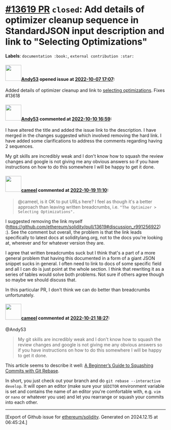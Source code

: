 # [\#13619 PR](https://github.com/ethereum/solidity/pull/13619) `closed`: Add details of optimizer cleanup sequence in StandardJSON input description and link to "Selecting Optimizations"
**Labels**: `documentation :book:`, `external contribution :star:`


#### <img src="https://avatars.githubusercontent.com/u/35195301?u=63cb85916970c9101fb34a8780575211a58245ac&v=4" width="50">[Andy53](https://github.com/Andy53) opened issue at [2022-10-07 17:07](https://github.com/ethereum/solidity/pull/13619):

Added details of optimizer cleanup and link to [selecting optimizations](https://docs.soliditylang.org/en/latest/internals/optimizer.html#selecting-optimizations). Fixes #13618

#### <img src="https://avatars.githubusercontent.com/u/35195301?u=63cb85916970c9101fb34a8780575211a58245ac&v=4" width="50">[Andy53](https://github.com/Andy53) commented at [2022-10-10 16:59](https://github.com/ethereum/solidity/pull/13619#issuecomment-1273594972):

I have altered the title and added the issue link to the description. I have merged in the changes suggested which involved removing the hard link. I have added some clarifications to address the comments regarding having 2 sequences.

My git skills are incredibly weak and I don't know how to squash the review changes and google is not giving me any obvious answers so if you have instructions on how to do this somewhere I will be happy to get it done.

#### <img src="https://avatars.githubusercontent.com/u/137030?v=4" width="50">[cameel](https://github.com/cameel) commented at [2022-10-19 11:10](https://github.com/ethereum/solidity/pull/13619#issuecomment-1283837211):

> @cameel, is it OK to put URLs here? I feel as though it's a better approach than leaving written breadcrumbs, i.e. `"The Optimizer > Selecting Optimizations".`

I suggested removing the link myself (https://github.com/ethereum/solidity/pull/13619#discussion_r991256922) :). See the comment but overall, the problem is that the link leads specifically to latest docs at soliditylang.org, not to the docs you're looking at, wherever and for whatever version they are.

I agree that written breadcrumbs suck but I think that's a part of a more general problem that having this documented in a form of a giant JSON snippet sucks in general. I often need to link to docs of some specific field and all I can do is just point at the whole section. I think that rewriting it as a series of tables would solve both problems. Not sure if others agree though so maybe we should discuss that.

In this particular PR, I don't think we can do better than breadcrumbs unfortunately.

#### <img src="https://avatars.githubusercontent.com/u/137030?v=4" width="50">[cameel](https://github.com/cameel) commented at [2022-10-21 18:27](https://github.com/ethereum/solidity/pull/13619#issuecomment-1287303924):

@Andy53
> My git skills are incredibly weak and I don't know how to squash the review changes and google is not giving me any obvious answers so if you have instructions on how to do this somewhere I will be happy to get it done.

This article seems to describe it well: [A Beginner’s Guide to Squashing Commits with Git Rebase](https://medium.com/@slamflipstrom/a-beginners-guide-to-squashing-commits-with-git-rebase-8185cf6e62ec).

In short, you just check out your branch and do `git rebase --interactive develop`. It will open an editor (make sure your `$EDITOR` environment variable is set and contains the name of an editor you're comfortable with, e.g. `vim` or `nano` or whatever you use) and let you rearrange or squash your commits into each other.


-------------------------------------------------------------------------------



[Export of Github issue for [ethereum/solidity](https://github.com/ethereum/solidity). Generated on 2024.12.15 at 06:45:24.]
